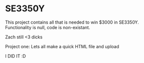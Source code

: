 SE3350Y
=======

This project contains all that is needed to win $3000 in SE3350Y. Functionality is null, code is non-existant. 

Zach still <3 dicks


Project one: Lets all make a quick HTML file and upload

I DID IT :D
